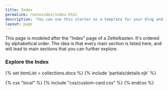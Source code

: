 ```yaml
---
title: Index
permalink: /noteindex/index.html
description: 'You can use this starter as a template for your blog and you are ready to go! But there are some adjustments you have to make.'
layout: page
---
```


This page is modeled after the "Index" page of a Zettelkasten. It's ordered by alphabetical order. The idea is that every main section is listed here, and will lead to main sections that you can further explore. 

### Explore the Index

<!-- loop docs -->
{% set itemList = collections.docs %}
{% include 'partials/details.njk' %}

{% css "local" %}
  {% include "css/custom-card.css" %}
{% endcss %}
 